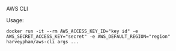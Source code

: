 AWS CLI

Usage:

`docker run -it --rm AWS_ACCESS_KEY_ID="key id" -e AWS_SECRET_ACCESS_KEY="secret" -e AWS_DEFAULT_REGION="region" harveypham/aws-cli args ...`
